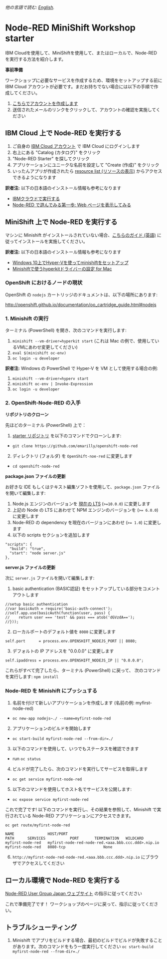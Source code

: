 *他の言語で読む: [English](README.md).*

# Node-RED MiniShift Workshop starter

IBM Cloudを使用して、MiniShiftを使用して、またはローカルで、Node-RED を実行する方法を紹介します。

**事前準備**

ワークショップに必要なサービスを作成するため、環境をセットアップする前に IBM Cloud アカウントが必要です。まだお持ちでない場合には以下の手順で作成してください。

1. [こちらでアカウントを作成します](https://cloud.ibm.com/registration)
2. 送信されたメールのリンクをクリックして、アカウントの確認を実施してください

## IBM Cloud 上で Node-RED を実行する

1. ご自身の [IBM Cloud アカウント](http://cloud.ibm.com) で IBM Cloud にログインします
2. 右上にある "Catalog (カタログ)" をクリック
3. "Node-RED Starter" を探してクリック
4. アプリケーションにユニークな名前を設定して "Create (作成)" をクリック
5. いったんアプリが作成されたら [resource list (リソースの表示)](https://cloud.ibm.com/resources) からアクセスできるようになります

**訳者注:** 以下の日本語のインストール情報も参考になります
* [IBMクラウドで実行する](https://nodered.jp/docs/getting-started/ibmcloud)
* [Node-RED で遊んでみる第一歩: Web ページを表示してみる](https://qiita.com/yamachan360/items/e3c552c1d2e83e5bf602)

## MiniShift 上で Node-RED を実行する

マシンに Minishift がインストールされていない場合、[こちらのガイド (英語)](https://docs.okd.io/latest/minishift/index.html) に従ってインストールを実施してください。

**訳者注:** 以下の日本語のインストール情報も参考になります
* [Windows 10上でHyper-Vを使ってminishiftをセットアップ](https://qiita.com/osonoi/items/8e818e9d3018cb14ee4a)
* [Minishiftで使うhyperkitドライバーの設定 for Mac](https://medium.com/@taiponrock/minishift%E3%81%A7%E4%BD%BF%E3%81%86hyperkit%E3%83%89%E3%83%A9%E3%82%A4%E3%83%90%E3%83%BC%E3%81%AE%E8%A8%AD%E5%AE%9A-for-mac-5ccf316e5520)

### OpenShift におけるノードの現状

OpenShift の `nodejs` カートリッジのドキュメントは、以下の場所にあります:

http://openshift.github.io/documentation/oo_cartridge_guide.html#nodejs

### 1. Minishift の実行

ターミナル (PowerShell) を開き、次のコマンドを実行します:
1. `minishift --vm-driver=hyperkit start` (これは Mac の例で、使用しているVMにあわせ変更してください)
2. `eval $(minishift oc-env)`
3. `oc login -u developer`

**訳者注:** Windows の PowerShell で Hyper-V を VM として使用する場合の例:
1. `minishift --vm-driver=hyperv start`
2. `minishift oc-env | Invoke-Expression`
3. `oc login -u developer`


### 2. OpenShift-Node-RED の入手

**リポジトリのクローン**

先ほどのターミナル (PowerShell) 上で：
1. [starter リポジトリ](https://github.com/emarilly/openshift-node-red) を以下のコマンドでクローンします:
- `git clone https://github.com/emarilly/openshift-node-red`
2. ディレクトリ (フォルダ) を ``OpenShift-noe-red`` に変更します
- `cd openshift-node-red`

**package.json ファイルの更新**

お好きな IDE もしくはテキスト編集ソフトを使用して、`package.json` ファイルを開いて編集します:
1. Node.js エンジンのバージョンを [現在の LTS](https://nodejs.org/en/download/) (`>=10.0.0`) に変更します
2. 上記の Node の LTS にあわせて NPM エンジンのバージョンを (`>= 6.0.0`) に変更します
3. Node-RED の dependency を現在のバージョンにあわせ (`>= 1.0`) に変更します
4. 以下の scripts セクションを追加します
  ```
  "scripts": {
    "build": "true",
    "start": "node server.js"
  },
  ```

**server.js ファイルの更新**

次に `server.js` ファイルを開いて編集します:
1. basic authentication (BASIC認証) をセットアップしている部分をコメントアウトします
  ```
  //setup basic authentication
  //var basicAuth = require('basic-auth-connect');
  //self.app.use(basicAuth(function(user, pass) {
  //    return user === 'test' && pass === atob('dGVzdA==');
  //}));
  ```
2. ローカルポートのデフォルト値を `8080` に変更します
  ```
  self.port      = process.env.OPENSHIFT_NODEJS_PORT || 8080;
  ```
3. デフォルトの IP アドレスを "0.0.0.0" に変更します
  ```
  self.ipaddress = process.env.OPENSHIFT_NODEJS_IP || "0.0.0.0";
  ```

これらがすべて完了したら、ターミナル (PowerShell) に戻って、  次のコマンドを実行します: `npm install`

### Node-RED を Minishift にプッシュする

1. 名前を付けて新しいアプリケーションを作成します (名前の例: myfirst-node-red)
- `oc new-app nodejs~./ --name=myfirst-node-red`
2. アプリケーションのビルドを開始します
- `oc start-build myfirst-node-red --from-dir=./`
3. 以下のコマンドを使用して、いつでもステータスを確認できます
- run `oc status`
4. ビルドが完了したら、次のコマンドを実行してサービスを取得します
- `oc get service myfirst-node-red`
5. 以下のコマンドを使用してホスト名でサービスを公開します:
- `oc expose service myfirst-node-red`

これで完了です! 以下のコマンドを実行し、その結果を参照して、Minishift で実行されている Node-RED アプリケーションにアクセスできます。

`oc get route/myfirst-node-red`

```
NAME               HOST/PORT                                        PATH      SERVICES           PORT       TERMINATION   WILDCARD
myfirst-node-red   myfirst-node-red-node-red.<aaa.bbb.ccc.ddd>.nip.io             myfirst-node-red   8080-tcp                 None
```
6. ```http://myfirst-node-red-node-red.<aaa.bbb.ccc.ddd>.nip.io``` にブラウザでアクセスしてください

## ローカル環境で Node-RED を実行する

[Node-RED User Group Japan ウェブサイト](https://nodered.jp/docs/getting-started/local) の指示に従ってください

これで準備完了です！ ワークショップのページに戻って、指示に従ってください。


## トラブルシューティング

1. Minishift でアプリをビルドする場合、最初のビルドでビルドが失敗することがあります。次のコマンドをもう一度実行してください `oc start-build myfirst-node-red --from-dir=./`
